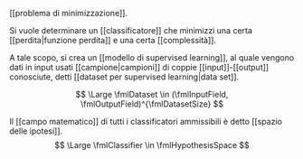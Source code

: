 [[problema di minimizzazione]].

Si vuole determinare un [[classificatore]] che minimizzi una certa [[perdita|funzione perdita]] e una certa [[complessità]].

A tale scopo, si crea un [[modello di supervised learning]], al quale vengono dati in input usati [[campione|campioni]] di coppie [[input]]-[[output]] conosciute, detti [[dataset per supervised learning|data set]].

$$
\Large
\fmlDataset \in (\fmlInputField, \fmlOutputField)^{\fmlDatasetSize} 
$$

Il [[campo matematico]] di tutti i classificatori ammissibili è detto [[spazio delle ipotesi]].
$$
\Large
\fmlClassifier \in \fmlHypothesisSpace
$$
